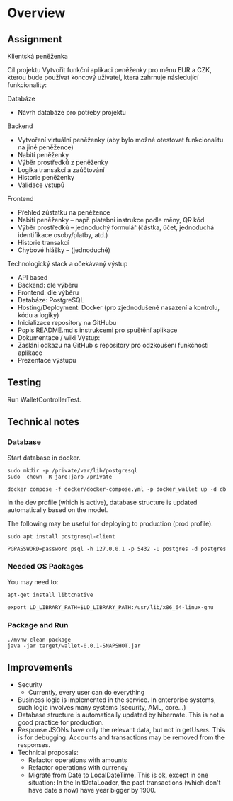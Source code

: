 # Overview

## Assignment

Klientská peněženka

Cíl projektu
Vytvořit funkční aplikaci peněženky pro měnu EUR a CZK, kterou bude používat koncový uživatel,
která zahrnuje následující funkcionality:

Databáze

- Návrh databáze pro potřeby projektu

Backend

- Vytvoření virtuální peněženky (aby bylo možné otestovat funkcionalitu na jiné peněžence)
- Nabití peněženky
- Výběr prostředků z peněženky
- Logika transakcí a zaúčtování
- Historie peněženky
- Validace vstupů

Frontend

- Přehled zůstatku na peněžence
- Nabití peněženky – např. platební instrukce podle měny, QR kód
- Výběr prostředků – jednoduchý formulář (částka, účet, jednoduchá identifikace osoby/platby,
  atd.)
- Historie transakcí
- Chybové hlášky – (jednoduché)

Technologický stack a očekávaný výstup

- API based
- Backend: dle výběru
- Frontend: dle výběru
- Databáze: PostgreSQL
- Hosting/Deployment: Docker (pro zjednodušené nasazení a kontrolu, kódu a logiky)
- Inicializace repository na GitHubu
- Popis README.md s instrukcemi pro spuštění aplikace
- Dokumentace / wiki
  Výstup:
- Zaslání odkazu na GitHub s repository pro odzkoušení funkčnosti aplikace
- Prezentace výstupu

## Testing

Run WalletControllerTest.

## Technical notes

### Database

Start database in docker.

```
sudo mkdir -p /private/var/lib/postgresql
sudo  chown -R jaro:jaro /private

docker compose -f docker/docker-compose.yml -p docker_wallet up -d db
```

In the dev profile (which is active), database structure is updated automatically based on the model.

The following may be useful for deploying to production (prod profile).

```
sudo apt install postgresql-client

PGPASSWORD=password psql -h 127.0.0.1 -p 5432 -U postgres -d postgres
```

### Needed OS Packages

You may need to:

```
apt-get install libtcnative

export LD_LIBRARY_PATH=$LD_LIBRARY_PATH:/usr/lib/x86_64-linux-gnu
```

### Package and Run

```
./mvnw clean package
java -jar target/wallet-0.0.1-SNAPSHOT.jar
```

## Improvements

- Security
    - Currently, every user can do everything
- Business logic is implemented in the service. In enterprise systems, such logic involves many systems (security, AML,
  core...)
- Database structure is automatically updated by hibernate. This is not a good practice for production.
- Response JSONs have only the relevant data, but not in getUsers. This is for debugging. Accounts and transactions may
  be removed from the responses.
- Technical proposals:
  - Refactor operations with amounts
  - Refactor operations with currency
  - Migrate from Date to LocalDateTime. This is ok, except in one situation: In the InitDataLoader, the past
    transactions (which don't have date s now) have year bigger by 1900.  

